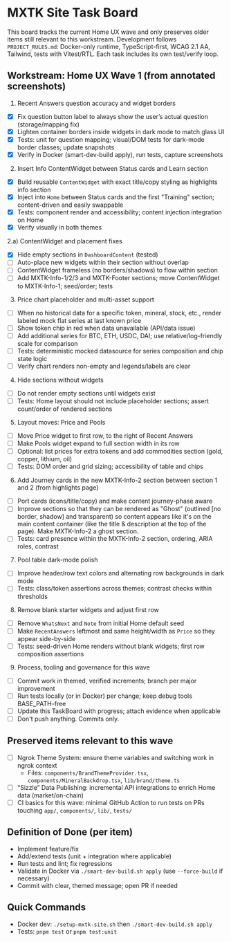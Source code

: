 # MXTK Site Task Board

This board tracks the current Home UX wave and only preserves older items still relevant to this workstream. Development follows `PROJECT_RULES.md`: Docker-only runtime, TypeScript-first, WCAG 2.1 AA, Tailwind, tests with Vitest/RTL. Each task includes its own test/verify loop.

## Workstream: Home UX Wave 1 (from annotated screenshots)

1) Recent Answers question accuracy and widget borders
- [x] Fix question button label to always show the user’s actual question (storage/mapping fix)
- [x] Lighten container borders inside widgets in dark mode to match glass UI
- [x] Tests: unit for question mapping; visual/DOM tests for dark-mode border classes; update snapshots
- [x] Verify in Docker (smart-dev-build apply), run tests, capture screenshots

2) Insert Info ContentWidget between Status cards and Learn section
- [x] Build reusable `ContentWidget` with exact title/copy styling as highlights info section
- [x] Inject into `Home` between Status cards and the first "Training" section; content-driven and easily swappable
- [x] Tests: component render and accessibility; content injection integration on Home
- [x] Verify visually in both themes

2.a) ContentWidget and placement fixes
- [x] Hide empty sections in `DashboardContent` (tested)
- [ ] Auto-place new widgets within their section without overlap
- [ ] ContentWidget frameless (no borders/shadows) to flow within section
- [ ] Add MXTK-Info-1/2/3 and MXTK-Footer sections; move ContentWidget to MXTK-Info-1; seed/order; tests

3) Price chart placeholder and multi-asset support
- [ ] When no historical data for a specific token, mineral, stock, etc., render labeled mock flat series at last known price
- [ ] Show token chip in red when data unavailable (API/data issue)
- [ ] Add additional series for BTC, ETH, USDC, DAI; use relative/log-friendly scale for comparison
- [ ] Tests: deterministic mocked datasource for series composition and chip state logic
- [ ] Verify chart renders non-empty and legends/labels are clear

4) Hide sections without widgets
- [ ] Do not render empty sections until widgets exist
- [ ] Tests: Home layout should not include placeholder sections; assert count/order of rendered sections

5) Layout moves: Price and Pools
- [ ] Move Price widget to first row, to the right of Recent Answers
- [ ] Make Pools widget expand to full section width in its row
- [ ] Optional: list prices for extra tokens and add commodities section (gold, copper, lithium, oil)
- [ ] Tests: DOM order and grid sizing; accessibility of table and chips

6) Add Journey cards in the new MXTK-Info-2 section between section 1 and 2 (from highlights page)
- [ ] Port cards (icons/title/copy) and make content journey-phase aware
- [ ] Improve sections so that they can be rendered as "Ghost" (outlined [no border, shadow] and transparent) so content appears like it's on the main content container (like the title & description at the top of the page). Make MXTK-Info-2 a ghost section.
- [ ] Tests: card presence within the MXTK-Info-2 section, ordering, ARIA roles, contrast

7) Pool table dark-mode polish
- [ ] Improve header/row text colors and alternating row backgrounds in dark mode
- [ ] Tests: class/token assertions across themes; contrast checks within thresholds

8) Remove blank starter widgets and adjust first row
- [ ] Remove `WhatsNext` and `Note` from initial Home default seed
- [ ] Make `RecentAnswers` leftmost and same height/width as `Price` so they appear side-by-side
- [ ] Tests: seed-driven Home renders without blank widgets; first row composition assertions

9) Process, tooling and governance for this wave
- [ ] Commit work in themed, verified increments; branch per major improvement
- [ ] Run tests locally (or in Docker) per change; keep debug tools BASE_PATH-free
- [ ] Update this TaskBoard with progress; attach evidence when applicable
- [ ] Don't push anything. Commits only.

## Preserved items relevant to this wave

- [ ] Ngrok Theme System: ensure theme variables and switching work in ngrok context
  - Files: `components/BrandThemeProvider.tsx`, `components/MineralBackdrop.tsx`, `lib/brand/theme.ts`
- [ ] “Sizzle” Data Publishing: incremental API integrations to enrich Home data (market/on-chain)
- [ ] CI basics for this wave: minimal GitHub Action to run tests on PRs touching `app/`, `components/`, `lib/`, `tests/`

## Definition of Done (per item)
- Implement feature/fix
- Add/extend tests (unit + integration where applicable)
- Run tests and lint; fix regressions
- Validate in Docker via `./smart-dev-build.sh apply` (use `--force-build` if necessary)
- Commit with clear, themed message; open PR if needed

## Quick Commands
- Docker dev: `./setup-mxtk-site.sh` then `./smart-dev-build.sh apply`
- Tests: `pnpm test` or `pnpm test:unit`


